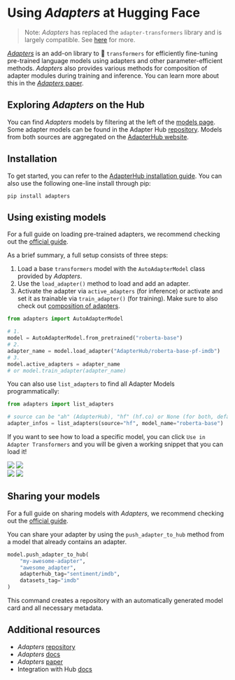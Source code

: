 # Using _Adapters_ at Hugging Face

> Note: _Adapters_ has replaced the `adapter-transformers` library and is largely compatible. See [here](https://docs.adapterhub.ml/transitioning.html) for more.

[_Adapters_](https://github.com/adapter-hub/adapters) is an add-on library to 🤗 `transformers` for efficiently fine-tuning pre-trained language models using adapters and other parameter-efficient methods.
_Adapters_ also provides various methods for composition of adapter modules during training and inference.
You can learn more about this in the [_Adapters_ paper](https://arxiv.org/abs/2311.11077).

## Exploring _Adapters_ on the Hub

You can find _Adapters_ models by filtering at the left of the [models page](https://huggingface.co/models?library=adapter-transformers&sort=downloads). Some adapter models can be found in the Adapter Hub [repository](https://github.com/adapter-hub/hub). Models from both sources are aggregated on the [AdapterHub website](https://adapterhub.ml/explore/).

## Installation

To get started, you can refer to the [AdapterHub installation guide](https://docs.adapterhub.ml/installation.html). You can also use the following one-line install through pip:

```
pip install adapters
```

## Using existing models

For a full guide on loading pre-trained adapters, we recommend checking out the [official guide](https://docs.adapterhub.ml/loading.html). 

As a brief summary, a full setup consists of three steps:

1. Load a base `transformers` model with the `AutoAdapterModel` class provided by _Adapters_.
2. Use the `load_adapter()` method to load and add an adapter.
3. Activate the adapter via `active_adapters` (for inference) or activate and set it as trainable via `train_adapter()` (for training). Make sure to also check out [composition of adapters](https://docs.adapterhub.ml/adapter_composition.html).

```py
from adapters import AutoAdapterModel

# 1.
model = AutoAdapterModel.from_pretrained("roberta-base")
# 2.
adapter_name = model.load_adapter("AdapterHub/roberta-base-pf-imdb")
# 3.
model.active_adapters = adapter_name
# or model.train_adapter(adapter_name)
```

You can also use `list_adapters` to find all Adapter Models programmatically:

```py
from adapters import list_adapters

# source can be "ah" (AdapterHub), "hf" (hf.co) or None (for both, default)
adapter_infos = list_adapters(source="hf", model_name="roberta-base")
```

If you want to see how to load a specific model, you can click `Use in Adapter Transformers` and you will be given a working snippet that you can load it! 

<div class="flex justify-center">
<img class="block dark:hidden" src="https://huggingface.co/datasets/huggingface/documentation-images/resolve/main/hub/libraries-adapter_transformers_snippet1.png"/>
<img class="hidden dark:block" src="https://huggingface.co/datasets/huggingface/documentation-images/resolve/main/hub/libraries-adapter_transformers-snippet1-dark.png"/>
</div>

<div class="flex justify-center">
<img class="block dark:hidden" src="https://huggingface.co/datasets/huggingface/documentation-images/resolve/main/hub/libraries-adapter_transformers_snippet2.png"/>
<img class="hidden dark:block" src="https://huggingface.co/datasets/huggingface/documentation-images/resolve/main/hub/libraries-adapter_transformers-snippet2-dark.png"/>
</div>

## Sharing your models

For a full guide on sharing models with _Adapters_, we recommend checking out the [official guide](https://docs.adapterhub.ml/huggingface_hub.html#uploading-to-the-hub). 

You can share your adapter by using the `push_adapter_to_hub` method from a model that already contains an adapter.

```py
model.push_adapter_to_hub(
    "my-awesome-adapter",
    "awesome_adapter",
    adapterhub_tag="sentiment/imdb",
    datasets_tag="imdb"
)
```

This command creates a repository with an automatically generated model card and all necessary metadata.


## Additional resources

* _Adapters_ [repository](https://github.com/adapter-hub/adapters)
* _Adapters_ [docs](https://docs.adapterhub.ml)
* _Adapters_ [paper](https://arxiv.org/abs/2311.11077)
* Integration with Hub [docs](https://docs.adapterhub.ml/huggingface_hub.html)

